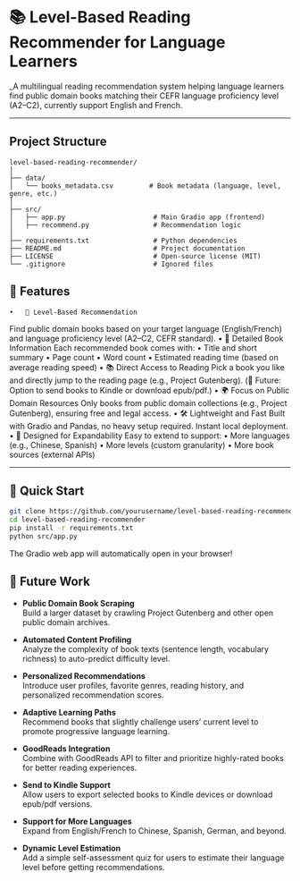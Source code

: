# 📚 Level-Based Reading Recommender for Language Learners

\_A multilingual reading recommendation system helping language learners find public domain books matching their CEFR language proficiency level (A2–C2), currently support English and French.

---

## Project Structure

```
level-based-reading-recommender/
│
├── data/
│   └── books_metadata.csv         # Book metadata (language, level, genre, etc.)
│
├── src/
│   ├── app.py                      # Main Gradio app (frontend)
│   ├── recommend.py                # Recommendation logic
│
├── requirements.txt                # Python dependencies
├── README.md                       # Project documentation
├── LICENSE                         # Open-source license (MIT)
└── .gitignore                      # Ignored files
```

## 🌟 Features

    •	🎯 Level-Based Recommendation

Find public domain books based on your target language (English/French) and language proficiency level (A2–C2, CEFR standard).
• 📖 Detailed Book Information
Each recommended book comes with:
• Title and short summary
• Page count
• Word count
• Estimated reading time (based on average reading speed)
• 📚 Direct Access to Reading
Pick a book you like and directly jump to the reading page (e.g., Project Gutenberg).
(🌟 Future: Option to send books to Kindle or download epub/pdf.)
• 🌍 Focus on Public Domain Resources
Only books from public domain collections (e.g., Project Gutenberg), ensuring free and legal access.
• 🛠️ Lightweight and Fast
Built with Gradio and Pandas, no heavy setup required. Instant local deployment.
• 🔌 Designed for Expandability
Easy to extend to support:
• More languages (e.g., Chinese, Spanish)
• More levels (custom granularity)
• More book sources (external APIs)

---

## 🚀 Quick Start

```bash
git clone https://github.com/yourusername/level-based-reading-recommender.git
cd level-based-reading-recommender
pip install -r requirements.txt
python src/app.py
```

The Gradio web app will automatically open in your browser!

## 🎯 Future Work

- **Public Domain Book Scraping**  
  Build a larger dataset by crawling Project Gutenberg and other open public domain archives.

- **Automated Content Profiling**  
  Analyze the complexity of book texts (sentence length, vocabulary richness) to auto-predict difficulty level.

- **Personalized Recommendations**  
  Introduce user profiles, favorite genres, reading history, and personalized recommendation scores.

- **Adaptive Learning Paths**  
  Recommend books that slightly challenge users’ current level to promote progressive language learning.

- **GoodReads Integration**  
  Combine with GoodReads API to filter and prioritize highly-rated books for better reading experiences.

- **Send to Kindle Support**  
  Allow users to export selected books to Kindle devices or download epub/pdf versions.

- **Support for More Languages**  
  Expand from English/French to Chinese, Spanish, German, and beyond.

- **Dynamic Level Estimation**  
  Add a simple self-assessment quiz for users to estimate their language level before getting recommendations.
